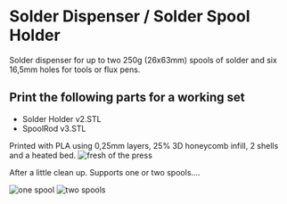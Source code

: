 Solder Dispenser / Solder Spool Holder
======================================

Solder dispenser for up to two 250g (26x63mm) spools of solder and six 16,5mm holes for tools or flux pens.



Print the following parts for a working set
-------------------------------------------
+ Solder Holder v2.STL
+ SpoolRod v3.STL


Printed with PLA using 0,25mm layers, 25% 3D honeycomb infill, 2 shells and a heated bed.
![fresh of the press](https://raw.githubusercontent.com/KaiserSoft/3D-Printing/master/Solder%20Holder/grfx/20150303_001-public.jpg)




After a little clean up. Supports one or two spools....

![one spool](https://raw.githubusercontent.com/KaiserSoft/3D-Printing/master/Solder%20Holder/grfx/20150303_008-public.jpg) ![two  spools](https://raw.githubusercontent.com/KaiserSoft/3D-Printing/master/Solder%20Holder/grfx/20150303_006-public.jpg)
